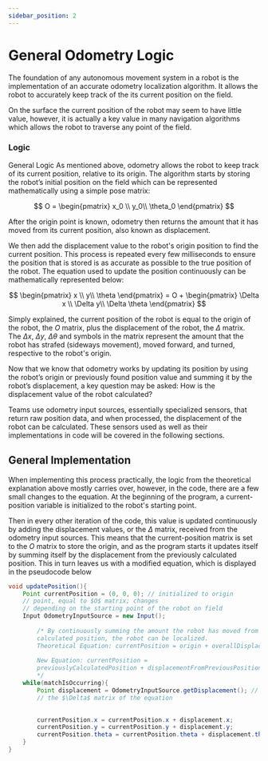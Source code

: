 ```yaml
---
sidebar_position: 2
---
```

# General Odometry Logic

The foundation of any autonomous movement system in a robot is the implementation of an accurate odometry localization algorithm. It allows the robot to accurately keep track of the its current position on the field. 

On the surface the current position of the robot may seem to have little value, however, it is actually a key value in many navigation algorithms which allows the robot to traverse any point of the field.

### Logic

General Logic As mentioned above, odometry allows the robot to keep track of its current position, relative to its origin. The algorithm starts by storing the robot’s initial position on the field which can be represented mathematically using a simple pose matrix:

$$
O = \begin{pmatrix}
x_0 \\
y_0\\
\theta_0
\end{pmatrix}
$$

After the origin point is known, odometry then returns the amount that it has moved from its current position, also known as displacement. 

We then add the displacement value to the robot's origin position to find the current position. This process is repeated every few milliseconds to ensure the position that is stored is as accurate as possible to the true position of the robot. The equation used to update the position continuously can be mathematically represented below:

$$
\begin{pmatrix}
x \\
y\\
\theta
\end{pmatrix}
 = O +
\begin{pmatrix}
\Delta x \\
\Delta y\\
\Delta \theta
\end{pmatrix}
$$

Simply explained, the current position of the robot is equal to the origin of the robot, the $O$ matrix, plus the displacement of the robot, the $\Delta$ matrix.  The $\Delta x$, $\Delta y$, $\Delta \theta$ and  symbols in the matrix represent the amount that the robot has strafed (sideways movement), moved forward, and turned, respective to the robot's origin.

Now that we know that odometry works by updating its position by using the robot’s origin or previously found position value and summing it by the robot’s displacement, a key question may be asked: How is the displacement value of the robot calculated?

Teams use odometry input sources, essentially specialized sensors, that return raw position data, and when processed, the displacement of the robot can be calculated. These sensors used as well as their implementations in code will be covered in the following sections.

## General Implementation
When implementing this process practically, the logic from the theoretical explanation above mostly carries over, however, in the code, there are a few small changes to the equation. At the beginning of the program, a current-position variable is initialized to the robot's starting point.

Then in every other iteration of the code, this value is updated continuously by adding the displacement values, or the $\Delta$ matrix, received from the odometry input sources. This means that the current-position matrix is set to the $O$ matrix to store the origin, and as the program starts it updates itself by summing itself by the displacement from the previously calculated position. This in turn leaves us with a modified equation, which is displayed in the pseudocode below

```java 
void updatePosition(){
    Point currentPosition = (0, 0, 0); // initialized to origin 
    // point, equal to $O$ matrix; changes
    // depending on the starting point of the robot on field
    Input OdometryInputSource = new Input();
    
        /* By continuously summing the amount the robot has moved from the previously 
        calculated position, the robot can be localized.
        Theoretical Equation: currentPosition = origin + overallDisplacement
        
        New Equation: currentPosition = 
        previouslyCalculatedPosition + displacementFromPreviousPosition
        */
    while(matchIsOccurring){
        Point displacement = OdometryInputSource.getDisplacement(); // receives
        // the $\Delta$ matrix of the equation
        

        currentPosition.x = currentPosition.x + displacement.x;
        currentPosition.y = currentPosition.y + displacement.y;
        currentPosition.theta = currentPosition.theta + displacement.theta;
    }
}
```
